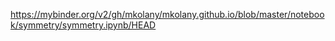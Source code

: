https://mybinder.org/v2/gh/mkolany/mkolany.github.io/blob/master/notebook/symmetry/symmetry.ipynb/HEAD